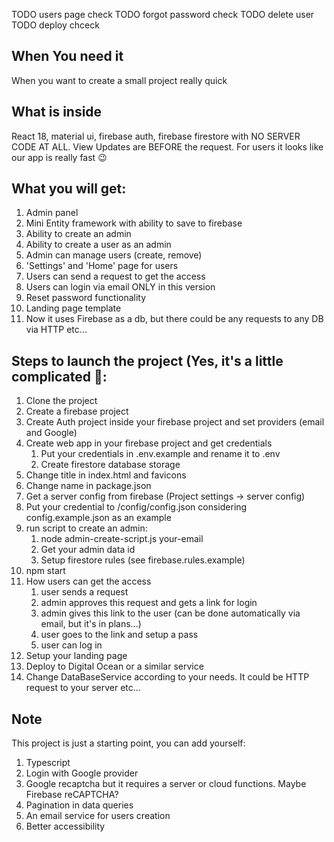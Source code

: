 TODO users page check
TODO forgot password check
TODO delete user
TODO deploy chceck

## When You need it
When you want to create a small project really quick

## What is inside
React 18, material ui, firebase auth, firebase firestore with NO SERVER CODE AT ALL.
View Updates are BEFORE the request. For users it looks like our app is really fast 😉

## What you will get:
1. Admin panel
2. Mini Entity framework with ability to save to firebase
3. Ability to create an admin
4. Ability to create a user as an admin
5. Admin can manage users (create, remove)
6. 'Settings' and 'Home' page for users
7. Users can send a request to get the access
8. Users can login via email ONLY in this version
9. Reset password functionality
10. Landing page template
11. Now it uses Firebase as a db, but there could be any requests to any DB via HTTP etc...


##  Steps to launch the project (Yes, it's a little complicated 🥺:

1. Clone the project
2. Create a firebase project
3. Create Auth project inside your firebase project and set providers (email and Google)
4. Create web app in your firebase project and get credentials
    1. Put your credentials in .env.example and rename it to .env
    2. Create firestore database storage
5. Change title in index.html and favicons
6. Change name in package.json
7. Get a server config from firebase (Project settings -> server config)
8. Put your credential to /config/config.json considering config.example.json as an example
9. run script to create an admin:
   1. node admin-create-script.js your-email 
   2. Get your admin data id
   3. Setup firestore rules (see firebase.rules.example)
10. npm start
11. How users can get the access
    1. user sends a request 
    2. admin approves this request and gets a link for login
    3. admin gives this link to the user (can be done automatically via email, but it's in plans...)
    4. user goes to the link and setup a pass
    5. user can log in
12. Setup your landing page
13. Deploy to Digital Ocean or a similar service
14. Change DataBaseService according to your needs. It could be HTTP request to your server etc...

## Note
This project is just a starting point, you can add yourself:
1. Typescript
2. Login with Google provider
3. Google recaptcha but it requires a server or cloud functions. Maybe Firebase reCAPTCHA?
4. Pagination in data queries
5. An email service for users creation
6. Better accessibility